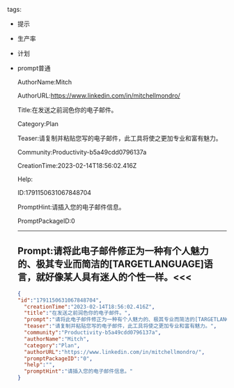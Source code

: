   tags: 
- 提示
- 生产率
- 计划
- prompt普通

  AuthorName:Mitch

  AuthorURL:https://www.linkedin.com/in/mitchellmondro/

  Title:在发送之前润色你的电子邮件。

  Category:Plan

  Teaser:请复制并粘贴您写的电子邮件，此工具将使之更加专业和富有魅力。

  Community:Productivity-b5a49cdd0796137a

  CreationTime:2023-02-14T18:56:02.416Z

  Help:

  ID:1791150631067848704

  PromptHint:请插入您的电子邮件信息。

  PromptPackageID:0

  ---

  ## Prompt:请将此电子邮件修正为一种有个人魅力的、极其专业而简洁的[TARGETLANGUAGE]语言，就好像某人具有迷人的个性一样。<<<

  ```json
  {
  "id":"1791150631067848704",
    "creationTime":"2023-02-14T18:56:02.416Z",
    "title":"在发送之前润色你的电子邮件。",
    "prompt":"请将此电子邮件修正为一种有个人魅力的、极其专业而简洁的[TARGETLANGUAGE]语言，就好像某人具有迷人的个性一样。<<<",
    "teaser":"请复制并粘贴您写的电子邮件，此工具将使之更加专业和富有魅力。",
    "community":"Productivity-b5a49cdd0796137a",
    "authorName":"Mitch",
    "category":"Plan",
    "authorURL":"https://www.linkedin.com/in/mitchellmondro/",
    "promptPackageID":"0",
    "help":"",
    "promptHint":"请插入您的电子邮件信息。"
  }
  ```
